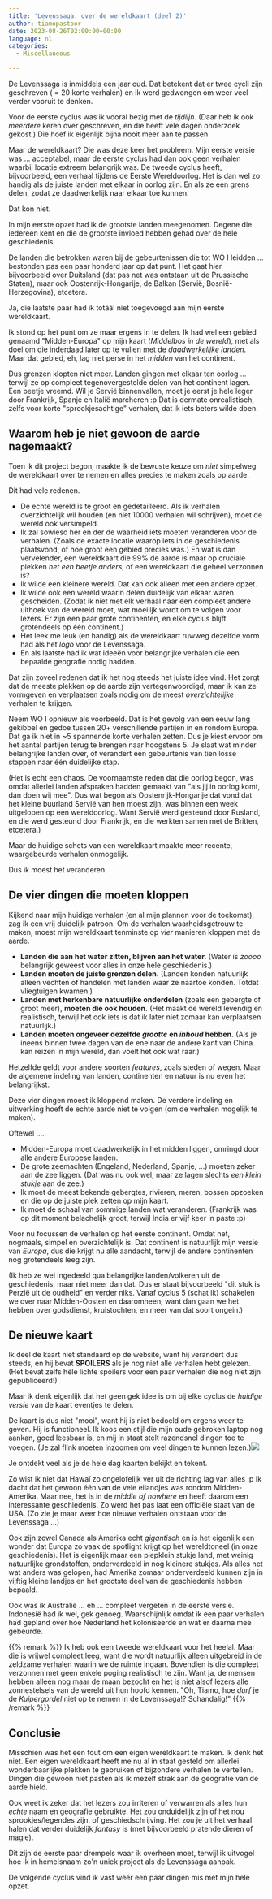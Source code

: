 ```yaml
---
title: 'Levenssaga: over de wereldkaart (deel 2)'
author: tiamopastoor
date: 2023-08-26T02:00:00+00:00
language: nl
categories:
  - Miscellaneous

---
```

De Levenssaga is inmiddels een jaar oud. Dat betekent dat er twee cycli zijn geschreven ( = 20 korte verhalen) en ik werd gedwongen om weer veel verder vooruit te denken.

Voor de eerste cyclus was ik vooral bezig met de _tijdlijn_. (Daar heb ik ook _meerdere_ keren over geschreven, en die heeft vele dagen onderzoek gekost.) Die hoef ik eigenlijk bijna nooit meer aan te passen.

Maar de wereldkaart? Die was deze keer het probleem. Mijn eerste versie was ... acceptabel, maar de eerste cyclus had dan ook geen verhalen waarbij locatie extreem belangrijk was. De tweede cyclus heeft, bijvoorbeeld, een verhaal tijdens de Eerste Wereldoorlog. Het is dan wel zo handig als de juiste landen met elkaar in oorlog zijn. En als ze een grens delen, zodat ze daadwerkelijk naar elkaar toe kunnen.

Dat kon niet.

In mijn eerste opzet had ik de grootste landen meegenomen. Degene die iedereen kent en die de grootste invloed hebben gehad over de hele geschiedenis.

De landen die betrokken waren bij de gebeurtenissen die tot WO I leidden ... bestonden pas een paar honderd jaar op dat punt. Het gaat hier bijvoorbeeld over Duitsland (dat pas net was ontstaan uit de Prussische Staten), maar ook Oostenrijk-Hongarije, de Balkan (Servië, Bosnië-Herzegovina), etcetera.

Ja, die laatste paar had ik totáál niet toegevoegd aan mijn eerste wereldkaart.

Ik stond op het punt om ze maar ergens in te delen. Ik had wel een gebied genaamd "Midden-Europa" op mijn kaart (_Middelbos in de wereld_), met als doel om die inderdaad later op te vullen met de _daadwerkelijke landen_. Maar dat gebied, eh, lag niet perse in het _midden_ van het continent. 

Dus grenzen klopten niet meer. Landen gingen met elkaar ten oorlog ... terwijl ze op compleet tegenovergestelde delen van het continent lagen. Een beetje vreemd. Wil je Servië binnenvallen, moet je eerst je hele leger door Frankrijk, Spanje en Italië marcheren :p Dat is dermate onrealistisch, zelfs voor korte "sprookjesachtige" verhalen, dat ik iets beters wilde doen.

## Waarom heb je niet gewoon de aarde nagemaakt?

Toen ik dit project begon, maakte ik de bewuste keuze om _niet_ simpelweg de wereldkaart over te nemen en alles precies te maken zoals op aarde.

Dit had vele redenen.

  * De echte wereld is te groot en gedetailleerd. Als ik verhalen overzichtelijk wil houden (en niet 10000 verhalen wil schrijven), moet de wereld ook versimpeld.
  * Ik zal sowieso her en der de waarheid iets moeten veranderen voor de verhalen. (Zoals de exacte locatie waarop iets in de geschiedenis plaatsvond, of hoe groot een gebied precies was.) En wat is dan vervelender, een wereldkaart die 99% de aarde is maar op cruciale plekken _net een beetje anders_, of een wereldkaart die geheel verzonnen is?
  * Ik wilde een kleinere wereld. Dat kan ook alleen met een andere opzet.
  * Ik wilde ook een wereld waarin delen duidelijk van elkaar waren gescheiden. (Zodat ik niet met elk verhaal naar een compleet andere uithoek van de wereld moet, wat moeilijk wordt om te volgen voor lezers. Er zijn een paar grote continenten, en elke cyclus blijft grotendeels op één continent.)
  * Het leek me leuk (en handig) als de wereldkaart ruwweg dezelfde vorm had als het _logo_ voor de Levenssaga.
  * En als laatste had ik wat ideeën voor belangrijke verhalen die een bepaalde geografie nodig hadden.

Dat zijn zoveel redenen dat ik het nog steeds het juiste idee vind. Het zorgt dat de meeste plekken op de aarde zijn vertegenwoordigd, maar ik kan ze vormgeven en verplaatsen zoals nodig om de meest _overzichtelijke_ verhalen te krijgen.

Neem WO I opnieuw als voorbeeld. Dat is het gevolg van een eeuw lang gekibbel en gedoe tussen 20+ verschillende partijen in en rondom Europa. Dat ga ik niet in ~5 spannende korte verhalen zetten. Dus je kiest ervoor om het aantal partijen terug te brengen naar hoogstens 5. Je slaat wat minder belangrijke landen over, of verandert een gebeurtenis van tien losse stappen naar één duidelijke stap.

(Het is echt een chaos. De voornaamste reden dat die oorlog begon, was omdat allerlei landen afspraken hadden gemaakt van "als jij in oorlog komt, dan doen wij mee". Dus wat begon als Oostenrijk-Hongarije dat vond dat het kleine buurland Servië van hen moest zijn, was binnen een week uitgelopen op een wereldoorlog. Want Servië werd gesteund door Rusland, en die werd gesteund door Frankrijk, en die werkten samen met de Britten, etcetera.)

Maar de huidige schets van een wereldkaart maakte meer recente, waargebeurde verhalen onmogelijk.

Dus ik moest het veranderen.

## De vier dingen die moeten kloppen

Kijkend naar mijn huidige verhalen (en al mijn plannen voor de toekomst), zag ik een vrij duidelijk patroon. Om de verhalen waarheidsgetrouw te maken, moest mijn wereldkaart tenminste op _vier_ manieren kloppen met de aarde.

  * **Landen die aan het water zitten, blijven aan het water.** (Water is _zoooo_ belangrijk geweest voor alles in onze hele geschiedenis.)
  * **Landen moeten de juiste grenzen delen.** (Landen konden natuurlijk alleen vechten of handelen met landen waar ze naartoe konden. Totdat vliegtuigen kwamen.)
  * **Landen met herkenbare natuurlijke onderdelen** (zoals een gebergte of groot meer), **moeten die ook houden.** (Het maakt de wereld levendig en realistisch, terwijl het ook iets is dat ik later niet zomaar kan verplaatsen natuurlijk.)
  * **Landen moeten ongeveer dezelfde _grootte_ en _inhoud_ hebben.** (Als je ineens binnen twee dagen van de ene naar de andere kant van China kan reizen in mijn wereld, dan voelt het ook wat raar.)

Hetzelfde geldt voor andere soorten _features_, zoals steden of wegen. Maar de algemene indeling van landen, continenten en natuur is nu even het belangrijkst.

Deze vier dingen moest ik kloppend maken. De verdere indeling en uitwerking hoeft de echte aarde niet te volgen (om de verhalen mogelijk te maken).

Oftewel ....

  * Midden-Europa moet daadwerkelijk in het midden liggen, omringd door alle andere Europese landen.
  * De grote zeemachten (Engeland, Nederland, Spanje, ...) moeten zeker aan de zee liggen. (Dat was nu ook wel, maar ze lagen slechts _een klein stukje_ aan de zee.)
  * Ik moet de meest bekende gebergtes, rivieren, meren, bossen opzoeken en die op de juiste plek zetten op mijn kaart.
  * Ik moet de schaal van sommige landen wat veranderen. (Frankrijk was op dit moment belachelijk groot, terwijl India er vijf keer in paste :p)

Voor nu focussen de verhalen op het eerste continent. Omdat het, nogmaals, simpel en overzichtelijk is. Dat continent is natuurlijk mijn versie van _Europa_, dus die krijgt nu alle aandacht, terwijl de andere continenten nog grotendeels leeg zijn. 

(Ik heb ze wel ingedeeld qua belangrijke landen/volkeren uit de geschiedenis, maar niet meer dan dat. Dus er staat bijvoorbeeld "dit stuk is Perzië uit de oudheid" en verder niks. Vanaf cyclus 5 (schat ik) schakelen we over naar Midden-Oosten en daaromheen, want dan gaan we het hebben over godsdienst, kruistochten, en meer van dat soort ongein.)

## De nieuwe kaart

Ik deel de kaart niet standaard op de website, want hij verandert dus steeds, en hij bevat **SPOILERS** als je nog niet alle verhalen hebt gelezen. (Het bevat zelfs héle lichte spoilers voor een paar verhalen die nog niet zijn gepubliceerd!)

Maar ik denk eigenlijk dat het geen gek idee is om bij elke cyclus de _huidige versie_ van de kaart eventjes te delen. 

De kaart is dus niet "mooi", want hij is niet bedoeld om ergens weer te geven. Hij is functioneel. Ik koos een stijl die mijn oude gebroken laptop nog aankan, goed leesbaar is, en mij in staat stelt razendsnel dingen toe te voegen. (Je zal flink moeten inzoomen om veel dingen te kunnen lezen.)![](/uploads/2023/07/World-Map-De-Levenssaga-1.webp) 

Je ontdekt veel als je de hele dag kaarten bekijkt en tekent. 

Zo wist ik niet dat Hawaï zo ongelofelijk ver uit de richting lag van alles :p Ik dacht dat het gewoon één van de vele eilandjes was rondom Midden-Amerika. Maar nee, het is in de _middle of nowhere_ en heeft daarom een interessante geschiedenis. Zo werd het pas laat een officiële staat van de USA. (Zo zie je maar weer hoe nieuwe verhalen ontstaan voor de Levenssaga ...)

Ook zijn zowel Canada als Amerika echt _gigantisch_ en is het eigenlijk een wonder dat Europa zo vaak de spotlight krijgt op het wereldtoneel (in onze geschiedenis). Het is eigenlijk maar een piepklein stukje land, met weinig natuurlijke grondstoffen, onderverdeeld in nog kleinere stukjes. Als alles net wat anders was gelopen, had Amerika zomaar onderverdeeld kunnen zijn in vijftig kleine landjes en het grootste deel van de geschiedenis hebben bepaald.

Ook was ik Australië ... eh ... compleet vergeten in de eerste versie. Indonesië had ik wel, gek genoeg. Waarschijnlijk omdat ik een paar verhalen had gepland over hoe Nederland het koloniseerde en wat er daarna mee gebeurde.

{{% remark %}}
Ik heb ook een tweede wereldkaart voor het heelal. Maar die is vrijwel compleet leeg, want die wordt natuurlijk alleen uitgebreid in de zeldzame verhalen waarin we de ruimte ingaan. Bovendien is die compleet verzonnen met geen enkele poging realistisch te zijn. Want ja, de mensen hebben alleen nog maar de maan bezocht en het is niet alsof lezers alle zonnestelsels van de wereld uit hun hoofd kennen. "Oh, Tiamo, hoe _durf_ je de _Kuipergordel_ niet op te nemen in de Levenssaga!? Schandalig!"
{{% /remark %}}

## Conclusie

Misschien was het een fout om een eigen wereldkaart te maken. Ik denk het niet. Een eigen wereldkaart heeft me nu al in staat gesteld om allerlei wonderbaarlijke plekken te gebruiken of bijzondere verhalen te vertellen. Dingen die gewoon niet pasten als ik mezelf strak aan de geografie van de aarde hield.

Ook weet ik zeker dat het lezers zou irriteren of verwarren als alles hun _echte_ naam en geografie gebruikte. Het zou onduidelijk zijn of het nou sprookjes/legendes zijn, of geschiedschrijving. Het zou je uit het verhaal halen dat verder duidelijk _fantasy_ is (met bijvoorbeeld pratende dieren of magie).

Dit zijn de eerste paar drempels waar ik overheen moet, terwijl ik uitvogel hoe ik in hemelsnaam zo'n uniek project als de Levenssaga aanpak.

De volgende cyclus vind ik vast wéér een paar dingen mis met mijn hele opzet.